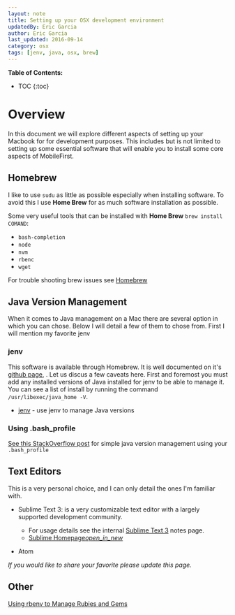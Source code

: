```yaml
---
layout: note
title: Setting up your OSX development environment
updatedBy: Eric Garcia
author: Eric Garcia
last_updated: 2016-09-14
category: osx
tags: [jenv, java, osx, brew]
---
```


**Table of Contents:**

* TOC
{:toc}

# Overview

In this document we will explore different aspects of setting up your Macbook for for development purposes.  This includes but is not limited to setting up some essential software that will enable you to install some core aspects of MobileFirst.

## Homebrew

I like to use `sudu` as little as possible especially when installing software.  To avoid this I use **Home Brew** for as much software installation as possible.

Some very useful tools that can be installed with **Home Brew** `brew install COMAND`:

* `bash-completion`
* `node`
* `nvm`
* `rbenc`
* `wget`

For trouble shooting brew issues see [Homebrew](../osx-homebrew)

## Java Version Management

When it comes to Java management on a Mac there are several option in which you can chose.  Below I will detail a few of them to chose from.  First I will mention my favorite jenv

### jenv

This software is available through Homebrew.  It is well documented on it's <a href="https://github.com/gcuisinier/jenv" target="blank">github page</a>, .  Let us discus a few caveats here.  First and foremost you must add any installed versions of Java installed for jenv to be able to manage it.  You can see a list of install by running the command `/usr/libexec/java_home -V`.  

* <a href="http://www.jenv.be/" target="blank">jenv</a> - use jenv to manage Java versions


### Using .bash_profile

<a href="http://stackoverflow.com/questions/26252591/mac-os-x-and-multiple-java-versions/26252993#26252993">See this StackOverflow post</a> for simple java version management using your `.bash_profile` 

## Text Editors

This is a very personal choice, and I can only detail the ones I'm familiar with.

* Sublime Text 3: is a very customizable text editor with a largely supported development community.
	* For usage details see the internal [Sublime Text 3](../osx-sublime_text) notes page.
	* <a href="https://www.sublimetext.com/" target="blank" >Sublime Homepage<i class="material-icons">open_in_new</i></a>

* Atom

*If you would like to share your favorite please update this page.*

## Other

<a href="https://robots.thoughtbot.com/using-rbenv-to-manage-rubies-and-gems" target="blank">Using rbenv to Manage Rubies and Gems</a>